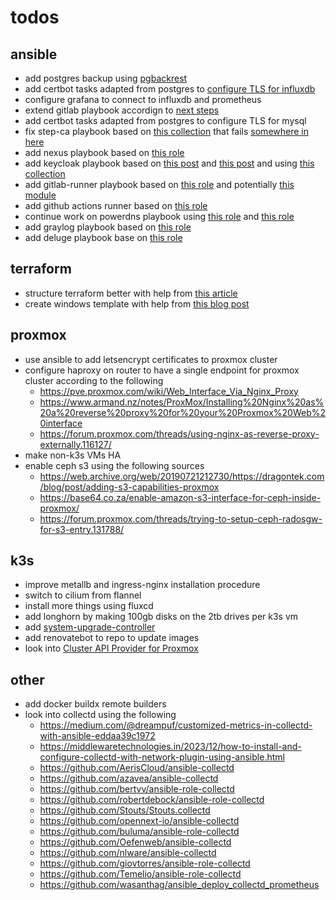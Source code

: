 # todos

## ansible
- add postgres backup using [pgbackrest](https://bun.uptrace.dev/postgres/pgbackrest-s3-backups.html)
- add certbot tasks adapted from postgres to [configure TLS for influxdb](https://docs.influxdata.com/influxdb/v2/admin/security/enable-tls/#configure-influxdb-to-use-tls)
- configure grafana to connect to influxdb and prometheus
- extend gitlab playbook accordign to [next steps](https://docs.gitlab.com/ee/install/next_steps.html)
- add certbot tasks adapted from postgres to configure TLS for mysql
- fix step-ca playbook based on [this collection](https://github.com/maxhoesel-ansible/ansible-collection-smallstep) that fails [somewhere in here](https://github.com/maxhoesel-ansible/ansible-collection-smallstep/blob/9ab14b6e848475bd8e8b04aeb23448676c6efb5e/roles/step_ca/tasks/init.yml#L17)
- add nexus playbook based on [this role](https://github.com/ansible-ThoTeam/nexus3-oss)
- add keycloak playbook based on [this post](https://developers.redhat.com/articles/2023/02/20/automate-your-sso-ansible-and-keycloak) and [this post](https://developers.redhat.com/articles/2022/04/20/deploy-keycloak-single-sign-ansible) and using [this collection](https://github.com/ansible-middleware/keycloak)
- add gitlab-runner playbook based on [this role](https://github.com/riemers/ansible-gitlab-runner) and potentially [this module](https://docs.ansible.com/ansible/latest/collections/community/general/gitlab_runner_module.html)
- add github actions runner based on [this role](https://github.com/MonolithProjects/ansible-github_actions_runner)
- continue work on powerdns playbook using [this role](https://github.com/PowerDNS/pdns-ansible) and [this role](https://github.com/PowerDNS/pdns_recursor-ansible)
- add graylog playbook based on [this role](https://github.com/Graylog2/graylog-ansible-role)
- add deluge playbook base on [this role](https://github.com/totaldebug/ansible-role-deluge)

## terraform
- structure terraform better with help from [this article](https://12ft.io/proxy?q=https%3A%2F%2Fmedium.com%2Fcodex%2Fterraform-best-practices-limit-resources-in-your-project-a3f3275f7bbf)
- create windows template with help from [this blog post](https://yetiops.net/posts/proxmox-terraform-cloudinit-windows/)

## proxmox
- use ansible to add letsencrypt certificates to proxmox cluster
- configure haproxy on router to have a single endpoint for proxmox cluster according to the following
	* https://pve.proxmox.com/wiki/Web_Interface_Via_Nginx_Proxy
	* https://www.armand.nz/notes/ProxMox/Installing%20Nginx%20as%20a%20reverse%20proxy%20for%20your%20Proxmox%20Web%20interface
	* https://forum.proxmox.com/threads/using-nginx-as-reverse-proxy-externally.116127/
- make non-k3s VMs HA
- enable ceph s3 using the following sources
	* https://web.archive.org/web/20190721212730/https://dragontek.com/blog/post/adding-s3-capabilities-proxmox
	* https://base64.co.za/enable-amazon-s3-interface-for-ceph-inside-proxmox/
	* https://forum.proxmox.com/threads/trying-to-setup-ceph-radosgw-for-s3-entry.131788/

## k3s
- improve metallb and ingress-nginx installation procedure
- switch to cilium from flannel
- install more things using fluxcd
- add longhorn by making 100gb disks on the 2tb drives per k3s vm
- add [system-upgrade-controller](https://github.com/rancher/system-upgrade-controller)
- add renovatebot to repo to update images
- look into [Cluster API Provider for Proxmox](https://github.com/ionos-cloud/cluster-api-provider-proxmox)

## other
- add docker buildx remote builders
- look into collectd using the following
	* https://medium.com/@dreampuf/customized-metrics-in-collectd-with-ansible-eddaa39c1972
	* https://middlewaretechnologies.in/2023/12/how-to-install-and-configure-collectd-with-network-plugin-using-ansible.html
	* https://github.com/AerisCloud/ansible-collectd
	* https://github.com/azavea/ansible-collectd
	* https://github.com/bertvv/ansible-role-collectd
	* https://github.com/robertdebock/ansible-role-collectd
	* https://github.com/Stouts/Stouts.collectd
	* https://github.com/opennext-io/ansible-collectd
	* https://github.com/buluma/ansible-role-collectd
	* https://github.com/Oefenweb/ansible-collectd
	* https://github.com/nlware/ansible-collectd
	* https://github.com/giovtorres/ansible-role-collectd
	* https://github.com/Temelio/ansible-role-collectd
	* https://github.com/wasanthag/ansible_deploy_collectd_prometheus
